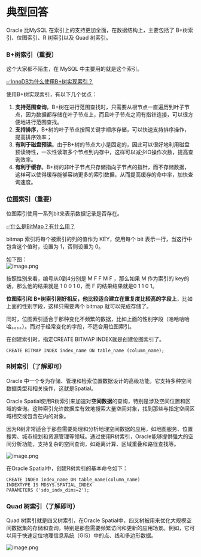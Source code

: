 # 典型回答

Oracle 比MySQL 在索引上的支持更加全面，在数据结构上，主要包括了 B+树索引、位图索引、R 树索引以及 Quad 树索引。

### B+树索引（重要）

这个大家都不陌生，在 MySQL 中主要用的就是这个索引。

[✅InnoDB为什么使用B+树实现索引？](https://www.yuque.com/hollis666/fo22bm/uh3cy1?view=doc_embed)

使用B+树实现索引，有以下几个优点：

1. **支持范围查询**，B+树在进行范围查找时，只需要从根节点一直遍历到叶子节点，因为数据都存储在叶子节点上，而且叶子节点之间有指针连接，可以很方便地进行范围查找。
2. **支持排序**，B+树的叶子节点按照关键字顺序存储，可以快速支持排序操作，提高排序效率；
3. **有利于磁盘预读**。由于B+树的节点大小是固定的，因此可以很好地利用磁盘预读特性，一次性读取多个节点到内存中，这样可以减少IO操作次数，提高查询效率。
4. **有利于缓存**。B+树的非叶子节点只存储指向子节点的指针，而不存储数据，这样可以使得缓存能够容纳更多的索引数据，从而提高缓存的命中率，加快查询速度。

### 位图索引（重要）

位图索引使用一系列bit来表示数据记录是否存在。

[✅什么是BitMap？有什么用？](https://www.yuque.com/hollis666/fo22bm/ntqpq5vzps1bs55z?view=doc_embed)

bitmap 索引将每个被索引的列的值作为 KEY，使用每个 bit 表示一行，当这行中包含这个值时，设置为 1，否则设置为 0。

如下图：<br />![image.png](https://cdn.nlark.com/yuque/0/2024/png/5378072/1717822245471-f9e62e6a-91e7-42b3-a6dd-375efda16a07.png#averageHue=%23eff0f2&clientId=u42d02b9b-52b8-4&from=paste&height=896&id=u9b037123&originHeight=896&originWidth=2560&originalType=binary&ratio=1&rotation=0&showTitle=false&size=82498&status=done&style=none&taskId=u41b729f9-1ea7-424a-942c-20dca955659&title=&width=2560)

按照性别来看，编号从0到4分别是 M F F M F ，那么如果 M 作为索引的 key的话，那么他的结果就是 1 0 0 1 0，而 F 的结果结果就是0 1 1 0 1。

**位图索引和 B+树索引刚好相反，他比较适合建立在重复度比较高的字段上**，比如上面的性别字段，这样只需要两个 bitmap 就可以完成存储了。

同时，位图索引适合于那种变化不频繁的数据，比如上面的性别字段（哈哈哈哈哈。。。。）。而对于经常变化的字段，不适合用位图索引。

在创建索引时，指定CREATE BITMAP INDEX就是创建位图索引了。
```
CREATE BITMAP INDEX index_name ON table_name (column_name);
```
### 
### R树索引（了解即可）

Oracle 中一个专为存储、管理和检索位置数据设计的高级功能，它支持多种空间数据类型和相关操作，这就是Spatial。

Oracle Spatial使用R树索引来加速对**空间数据**的查询，特别是涉及空间位置和区域的查询。这种索引允许数据库有效地搜索大量空间对象，找到那些与指定空间区域相交或包含在内的对象。

因为R树非常适合于那些需要处理和分析地理空间数据的应用，如地图服务、位置搜索、城市规划和资源管理等领域。通过使用R树索引，Oracle能够提供强大的空间分析功能，支持复杂的空间查询，如距离计算、区域重叠和路径查找等。

![image.png](https://cdn.nlark.com/yuque/0/2024/png/5378072/1717823175633-55264274-c5e0-4e58-b722-f8d584e4501a.png#averageHue=%23070000&clientId=u42d02b9b-52b8-4&from=paste&height=400&id=ub7b9f7e8&originHeight=400&originWidth=400&originalType=binary&ratio=1&rotation=0&showTitle=false&size=40560&status=done&style=none&taskId=ueaf4c192-38ae-46fb-9dff-57c92261ccc&title=&width=400)

在Oracle Spatial中，创建R树索引的基本命令如下：
```
CREATE INDEX index_name ON table_name(column_name) 
INDEXTYPE IS MDSYS.SPATIAL_INDEX 
PARAMETERS ('sdo_indx_dims=2');
```

### Quad 树索引（了解即可）

Quad 树索引就是四叉树索引，在Oracle Spatial中，四叉树被用来优化大规模空间数据集的存储和查询，特别是那些需要频繁访问和更新的应用场景。例如，它可以用于快速定位地理信息系统（GIS）中的点、线和多边形数据。

![image.png](https://cdn.nlark.com/yuque/0/2024/png/5378072/1717823350977-1c806d64-7442-4aed-94b2-275cf76f58f6.png#averageHue=%23070505&clientId=u42d02b9b-52b8-4&from=paste&height=293&id=ub9c36c02&originHeight=860&originWidth=1258&originalType=binary&ratio=1&rotation=0&showTitle=false&size=67148&status=done&style=none&taskId=ub65a4522-591f-4b43-975b-1e86ffbf374&title=&width=428)

